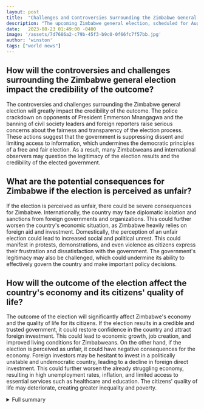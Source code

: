 ```yaml
---
layout: post
title:  "Challenges and Controversies Surrounding the Zimbabwe General Election"
description: "The upcoming Zimbabwe general election, scheduled for August 23, is marred by challenges and controversies that have raised concerns about the fairness and integrity of the process. This article provides an overview of the key issues, including accusations of bias and corruption, and offers perspectives from economist Vince Musewe. It also highlights the importance of the election for the country and its citizens."
date:   2023-08-23 01:49:00 -0400
image: '/assets/7d7686a2-c79b-45f3-b9c0-0f66fc7f57bb.jpg'
author: 'winston'
tags: ["world news"]
---
```


## How will the controversies and challenges surrounding the Zimbabwe general election impact the credibility of the outcome?
The controversies and challenges surrounding the Zimbabwe general election will greatly impact the credibility of the outcome. The police crackdown on opponents of President Emmerson Mnangagwa and the banning of civil society leaders and foreign reporters raise serious concerns about the fairness and transparency of the election process. These actions suggest that the government is suppressing dissent and limiting access to information, which undermines the democratic principles of a free and fair election. As a result, many Zimbabweans and international observers may question the legitimacy of the election results and the credibility of the elected government.

## What are the potential consequences for Zimbabwe if the election is perceived as unfair?
If the election is perceived as unfair, there could be severe consequences for Zimbabwe. Internationally, the country may face diplomatic isolation and sanctions from foreign governments and organizations. This could further worsen the country's economic situation, as Zimbabwe heavily relies on foreign aid and investment. Domestically, the perception of an unfair election could lead to increased social and political unrest. This could manifest in protests, demonstrations, and even violence as citizens express their frustration and dissatisfaction with the government. The government's legitimacy may also be challenged, which could undermine its ability to effectively govern the country and make important policy decisions.

## How will the outcome of the election affect the country's economy and its citizens' quality of life?
The outcome of the election will significantly affect Zimbabwe's economy and the quality of life for its citizens. If the election results in a credible and trusted government, it could restore confidence in the country and attract foreign investment. This could lead to economic growth, job creation, and improved living conditions for Zimbabweans. On the other hand, if the election is perceived as unfair, it could have negative consequences for the economy. Foreign investors may be hesitant to invest in a politically unstable and undemocratic country, leading to a decline in foreign direct investment. This could further worsen the already struggling economy, resulting in high unemployment rates, inflation, and limited access to essential services such as healthcare and education. The citizens' quality of life may deteriorate, creating greater inequality and poverty.


<details>
        <summary>Full summary</summary>
<p>The Zimbabwe general election, scheduled for August 23, is rife with challenges and controversies. The police crackdown on opponents of President Emmerson Mnangagwa has raised concerns about the fairness of the election. Inconsistencies in voter rolls and confusion over polling sites have fueled accusations that the national electoral commission is biased in favor of Mnangagwa's party, ZANU-PF.</p>
<p>The authorities have also banned civil society leaders and reporters from foreign news outlets from entering the country to cover the elections, including The New York Times. This move has further raised doubts about the transparency of the election process.</p>
<p>Mnangagwa's party officials deny any foul play and argue that he has set the country on track economically. However, surveys suggest that many Zimbabweans have lost faith in their president. According to Afrobarometer, a nonpartisan research firm, nearly 6 in 10 Zimbabweans believe that corruption has worsened under Mnangagwa's watch, and over 70 percent say the country is heading in the wrong direction.</p>
<p>Economist Vince Musewe, based in Harare, Zimbabwe's capital, criticizes Mnangagwa's policies, stating that they have had a negative social impact and worsened the quality of life for ordinary Zimbabweans.</p>
<p>The election features eleven presidential candidates, with Mnangagwa and Nelson Chamisa as the front-runners. Chamisa, the opposition leader, is hoping for a rematch against Mnangagwa after their last face-off in the previous election.</p>
<p>Key issues for the voters include the economy, corruption, healthcare, and education. The elections also include local council and parliamentary elections in addition to the presidential race.</p>
<p>The Zimbabwe Electoral Commission oversees the voting process. Voters present identification and receive a ballot paper, which is then placed in a secure ballot box. The ZEC is responsible for counting the votes and tallying the results.</p>
<p>In order to win the presidency, a candidate must receive more than 50 percent of the vote. If no candidate achieves this threshold, a runoff election will be held.</p>
<p>Results are expected to be announced within five days of the election. The process includes provisions for handling complaints if a candidate feels cheated.</p>
<p>Overall, the Zimbabwe general election is facing significant challenges and controversies, raising concerns about the integrity and fairness of the process. The outcome will have far-reaching implications for the future of the country and its citizens.</p>
</details>